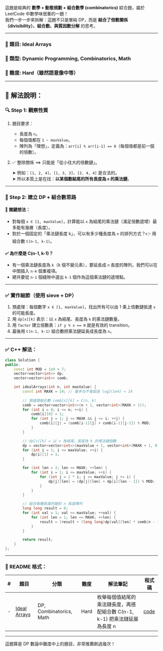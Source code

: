 這題是經典的 **數學 + 動態規劃 + 組合數學 (combinatorics)** 綜合題，屬於 LeetCode 中數學味很重的一題！  
我們一步一步來拆解：這題不只是單純 DP，而是 **結合了倍數關係（divisibility）、組合數、與質因數分解** 的思考。

---

### 📘 題目: Ideal Arrays  
### 📂 類型: Dynamic Programming, Combinatorics, Math  
### 🧠 難度: Hard（雖然語意像中等）  
---

## 🧠 解法說明：

### 🔍 Step 1: 觀察性質
1. 題目要求：
   - 長度為 `n`。
   - 每個值都在 `1 ~ maxValue`。
   - 陣列為「理想」，定義為：`arr[i] % arr[i-1] == 0`（每個值都是前一個的倍數）。

2. ✅ 整除關係 ⟹ 只能是「從小往大的倍數鏈」。

   ➤ 例如：`[1, 2, 4]`、`[1, 3, 3]`、`[2, 4, 4]` 是合法的。  
   ➤ 所以本質上是在找：**以某個數結尾的所有長度為 `n` 的乘法鏈**。

---

### 🔧 Step 2: 建立 DP + 組合數思路

#### 🧮 關鍵想法：

- 對每個 `x ∈ [1, maxValue]`，計算能以 `x` 為結尾的乘法鏈（滿足倍數遞增）最多能有幾層（長度）。
- 對於一個固定的「乘法鏈長度 k」，可以有多少種長度為 `n` 的排列方式？👉 用組合數 `C(n-1, k-1)`。

#### ✅ 為什麼是 C(n-1, k-1)？

- 有一個乘法鏈長度為 `k`（k 個不變元素），要延長成 `n` 長度的陣列，我們可以在中間插入 `n-k` 個重複項。
- 總共要從 `n-1` 個縫隙中選出 `k-1` 個作為這個乘法鏈的遞增點。

---

### ✅ 實作細節（使用 sieve + DP）

1. 預處理：每個數字 `x ∈ [1, maxValue]`，找出所有可以由 1 乘上倍數鏈抵達 `x` 的可能長度。
2. 用 `dp[x][k]` 表示：以 `x` 為結尾、長度為 `k` 的乘法鏈數量。
3. 用 `factor` 建立倍數表：`if y % x == 0` 就是有效的 transition。
4. 最後用 `C(n-1, k-1)` 組合數把乘法鏈延長成長度為 `n`。

---

### ✅ C++ 解法：

```cpp
class Solution {
public:
    const int MOD = 1e9 + 7;
    vector<vector<int>> dp;
    vector<vector<int>> comb;

    int idealArrays(int n, int maxValue) {
        const int MAXK = 14; // 最多也不會超過 log2(1e4) = 14
        
        // 預處理組合數 comb[n][k] = C(n, k)
        comb = vector<vector<int>>(n + 1, vector<int>(MAXK + 1));
        for (int i = 0; i <= n; ++i) {
            comb[i][0] = 1;
            for (int j = 1; j <= MAXK && j <= i; ++j) {
                comb[i][j] = (comb[i-1][j] + comb[i-1][j-1]) % MOD;
            }
        }

        // dp[v][k] = 以 v 為結尾，長度為 k 的乘法鏈個數
        dp = vector<vector<int>>(maxValue + 1, vector<int>(MAXK + 1, 0));
        for (int i = 1; i <= maxValue; ++i) {
            dp[i][1] = 1;
        }

        for (int len = 2; len <= MAXK; ++len) {
            for (int i = 1; i <= maxValue; ++i) {
                for (int j = 2 * i; j <= maxValue; j += i) {
                    dp[j][len] = (dp[j][len] + dp[i][len - 1]) % MOD;
                }
            }
        }

        // 組合每種長度的鏈到 n 長度陣列
        long long result = 0;
        for (int val = 1; val <= maxValue; ++val) {
            for (int len = 1; len <= MAXK; ++len) {
                result = (result + (long long)dp[val][len] * comb[n - 1][len - 1]) % MOD;
            }
        }

        return result;
    }
};
```

---

### 🧩 README 格式：

| # | 題目 | 分類 | 難度 | 解法筆記 | 程式碼 |
|---|------|------|------|-----------|--------|
| - | [Ideal Arrays](https://leetcode.com/problems/ideal-arrays/) | DP, Combinatorics, Math | Hard | 枚舉每個值結尾的乘法鏈長度，再搭配組合數 C(n-1, k-1) 把乘法鏈延展為長度 n | [code](./dp/xxxx_ideal_arrays.cpp) |

---

這題算是 DP 數論中難度中上的題目，非常推薦刷過幾次！